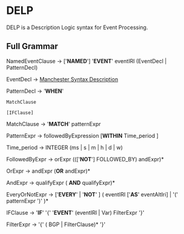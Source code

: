# DELP
DELP is a  Description Logic syntax for Event Processing.

## Full Grammar

<SPARQL-like prefix declaration>

NamedEventClause -> ['**NAMED**'] '**EVENT**' eventIRI (EventDecl | PatternDecl)
    
EventDecl  ->  [Manchester Syntax Description](https://www.w3.org/TR/owl2-manchester-syntax/#description)

PatternDecl -> '**WHEN**'

	MatchClause

	[IFClause]

MatchClause -> '**MATCH**' patternExpr

PatternExpr ->  followedByExpression [**WITHIN** Time_period ]

Time_period ->  INTEGER (ms | s | m | h | d | w)

FollowedByExpr ->  orExpr ((['**NOT**'] FOLLOWED_BY) andExpr)*	

OrExpr -> andExpr (**OR** andExpr)*

AndExpr -> qualifyExpr ( **AND** qualifyExpr)*

EveryOrNotExpr ->  ['**EVERY**' | '**NOT**' ]	( eventIRI ['**AS**' eventAltIri] | '(' patternExpr ')' )*

IFClause -> '**IF**' '{' '**EVENT**' (eventIRI | Var) FilterExpr '}'

FilterExpr -> '{' ( BGP | FilterClause)* '}'
